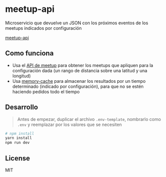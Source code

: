 # meetup-api

Microservicio que devuelve un JSON con los próximos eventos de los meetups indicados por configuración

[meetup-api](https://meetup-api.now.sh/)

## Como funciona

* Usa el [API de meetup](https://www.meetup.com/es-ES/meetup_api/) para obtener los meetups que apliquen para la configuración dada (un rango de distancia sobre una latitud y una longitud)
* Usa [memory-cache](https://github.com/ptarjan/node-cache) para almacenar los resultados por un tiempo determinado (indicado por configuración), para que no se estén haciendo pedidos todo el tiempo

## Desarrollo

> Antes de empezar, duplicar el archivo `.env-template`, nombrarlo como `.env` y reemplazar por los valores que se necesiten

```bash
# npm install
yarn install
npm run dev
```

## License

MIT
